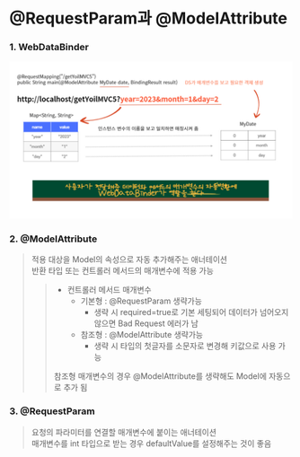 # @RequestParam과 @ModelAttribute

### 1. WebDataBinder
![WebDataBinder](../img/WebDataBinder.jpg)
### 2. @ModelAttribute
> 적용 대상을 Model의 속성으로 자동 추가해주는 애너테이션  
> 반환 타입 또는 컨트롤러 메서드의 매개변수에 적용 가능
>> - 컨트롤러 메서드 매개변수
>>   - 기본형 : @RequestParam 생략가능
>>     - 생략 시 required=true로 기본 세팅되어 데이터가 넘어오지 않으면 Bad Request 에러가 남
>>   - 참조형 : @ModelAttribute 생략가능
>>     - 생략 시 타입의 첫글자를 소문자로 변경해 키값으로 사용 가능
>> 
>> 참조형 매개변수의 경우 @ModelAttribute를 생략해도 Model에 자동으로 추가 됨

### 3. @RequestParam
> 요청의 파라미터를 연결할 매개변수에 붙이는 애너테이션  
> 매개변수를 int 타입으로 받는 경우 defaultValue를 설정해주는 것이 좋음